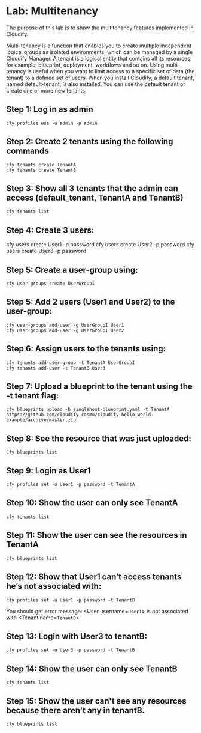# Lab: Multitenancy

The purpose of this lab is to show the multitenancy features implemented in Cloudify.

Multi-tenancy is a function that enables you to create multiple independent logical groups as isolated environments, which can be managed by a single Cloudify Manager. A tenant is a logical entity that contains all its resources, for example, blueprint, deployment, workflows and so on. Using multi-tenancy is useful when you want to limit access to a specific set of data (the tenant) to a defined set of users.
When you install Cloudify, a default tenant, named default-tenant, is also installed. You can use the default tenant or create one or more new tenants.
 
## Step 1: Log in as admin
```
cfy profiles use -u admin -p admin
```

## Step 2: Create 2 tenants using the following commands
```
cfy tenants create TenantA 
cfy tenants create TenantB
```

## Step 3: Show all 3 tenants that the admin can access (default_tenant, TenantA and TenantB)

```
cfy tenants list
```

## Step 4: Create 3 users:
cfy users create User1 -p password 
cfy users create User2 -p password
cfy users create User3 -p password

## Step 5: Create a user-group using:
```
cfy user-groups create UserGroupI
```

## Step 5: Add 2 users (User1 and User2) to the user-group:
```
cfy user-groups add-user -g UserGroupI User1
cfy user-groups add-user -g UserGroupI User2
```

## Step 6: Assign users to the tenants using:
```
cfy tenants add-user-group -t TenantA UserGroupI
cfy tenants add-user -t TenantB User3
```

## Step 7: Upload a blueprint to the tenant using the -t tenant flag:
```
cfy blueprints upload -b singlehost-blueprint.yaml -t TenantA https://github.com/cloudify-cosmo/cloudify-hello-world-example/archive/master.zip
```

## Step 8: See the resource that was just uploaded:
```
Cfy blueprints list
```

## Step 9: Login as User1
```
cfy profiles set -u User1 -p password -t TenantA
```

## Step 10: Show the user can only see TenantA
```
cfy tenants list
```

## Step 11: Show the user can see the resources in TenantA
```
cfy blueprints list
```

## Step 12: Show that User1 can’t access tenants he’s not associated with: 
```
cfy profiles set -u User1 -p password -t TenantB 
```

You should get error message: <User username=`User1`> is not associated with <Tenant name=`TenantB`>

## Step 13: Login with User3 to tenantB:
```
cfy profiles set -u User3 -p password -t TenantB
```

## Step 14: Show the user can only see TenantB
```
cfy tenants list
```

## Step 15: Show the user can't see any resources because there aren't any in tenantB. 
```
cfy blueprints list
```
